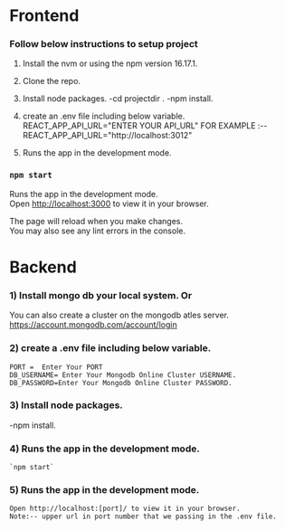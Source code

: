 # Frontend

### Follow below instructions to setup project

1) Install the nvm or using the npm version 16.17.1.
 
2) Clone the repo. 

3) Install node packages.
   -cd projectdir .
   -npm install.
   
4) create an .env file including below variable.
REACT_APP_API_URL="ENTER YOUR API_URL"
FOR EXAMPLE :-- REACT_APP_API_URL="http://localhost:3012"

5) Runs the app in the development mode.
### `npm start`

Runs the app in the development mode.\
Open [http://localhost:3000](http://localhost:3000) to view it in your browser.

The page will reload when you make changes.\
You may also see any lint errors in the console.






# **Backend**

### 1) Install mongo db your local system. Or
  You  can also create a cluster on the mongodb atles server.
   https://account.mongodb.com/account/login
   
### 2)  create a .env  file including below variable.
    PORT =  Enter Your PORT 
    DB_USERNAME= Enter Your Mongodb Online Cluster USERNAME.
    DB_PASSWORD=Enter Your Mongodb Online Cluster PASSWORD.
    
### 3) Install node packages.
   -npm install.
   
### 4) Runs the app in the development mode.
    `npm start`
    
 ### 5) Runs the app in the development mode.
    Open http://localhost:[port]/ to view it in your browser.
    Note:-- upper url in port number that we passing in the .env file.
    
